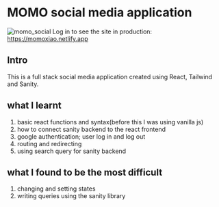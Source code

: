 # MOMO social media application
![momo_social](https://github.com/Fuxiao-Gao/MOMO/assets/116308835/898003da-e4b7-4038-ae66-987362f46d09)
Log in to see the site in production: https://momoxiao.netlify.app

## Intro
This is a full stack social media application created using React, Tailwind and Sanity. 

## what I learnt
1. basic react functions and syntax(before this I was using vanilla js)
2. how to connect sanity backend to the react frontend
3. google authentication; user log in and log out
4. routing and redirecting
5. using search query for sanity backend

## what I found to be the most difficult
1. changing and setting states
2. writing queries using the sanity library




